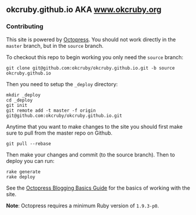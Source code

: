 ## okcruby.github.io AKA www.okcruby.org

### Contributing

This site is powered by [Octopress](http://octopress.org/).  You should not work directly in the
`master` branch, but in the `source` branch.

To checkout this repo to begin working you only need the `source`
branch:

```
git clone git@github.com:okcruby/okcruby.github.io.git -b source okcruby.github.io
```

Then you need to setup the `_deploy` directory:

```    
mkdir _deploy
cd _deploy
git init
git remote add -t master -f origin git@github.com:okcruby/okcruby.github.io.git
```

Anytime that you want to make changes to the site you should first make
sure to pull from the master repo on Github.

```
git pull --rebase
```

Then make your changes and commit (to the source branch).  Then to deploy
you can run:

```
rake generate
rake deploy
```




See the [Octopress Blogging Basics Guide](http://octopress.org/docs/blogging/) for the basics of working with the site.

**Note**: Octopress requires a minimum Ruby version of `1.9.3-p0`.
